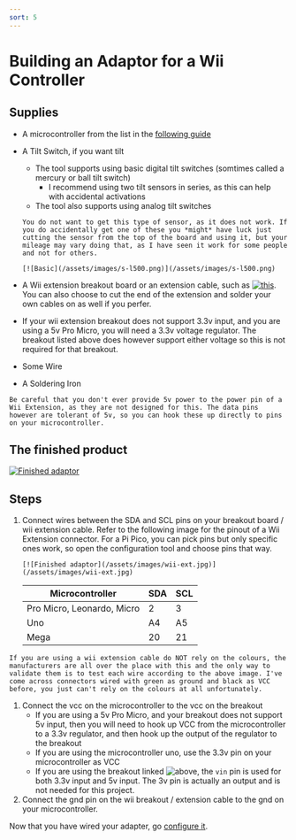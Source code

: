 ```yaml
---
sort: 5
---
```


# Building an Adaptor for a Wii Controller

## Supplies

- A microcontroller from the list in the [following guide](https://santroller.tangentmc.net/wiring_guides/general.html)

- A Tilt Switch, if you want tilt

  - The tool supports using basic digital tilt switches (somtimes called a mercury or ball tilt switch)
    - I recommend using two tilt sensors in series, as this can help with accidental activations
  - The tool also supports using analog tilt switches

  ```danger
  You do not want to get this type of sensor, as it does not work. If you do accidentally get one of these you *might* have luck just cutting the sensor from the top of the board and using it, but your mileage may vary doing that, as I have seen it work for some people and not for others.

  [![Basic](/assets/images/s-l500.png)](/assets/images/s-l500.png)
  ```

- A Wii extension breakout board or an extension cable, such as [![this](https://www.adafruit.com/product/4836)](https://www.adafruit.com/product/4836). You can also choose to cut the end of the extension and solder your own cables on as well if you perfer.
- If your wii extension breakout does not support 3.3v input, and you are using a 5v Pro Micro, you will need a 3.3v voltage regulator. The breakout listed above does however support either voltage so this is not required for that breakout.
- Some Wire
- A Soldering Iron

```danger
Be careful that you don't ever provide 5v power to the power pin of a Wii Extension, as they are not designed for this. The data pins however are tolerant of 5v, so you can hook these up directly to pins on your microcontroller.
```

## The finished product

[![Finished adaptor](/assets/images/adaptor.jpg)](/assets/images/adaptor.jpg)

## Steps

1.  Connect wires between the SDA and SCL pins on your breakout board / wii extension cable.
    Refer to the following image for the pinout of a Wii Extension connector. For a Pi Pico, you can pick pins but only specific ones work, so open the configuration tool and choose pins that way.

        [![Finished adaptor](/assets/images/wii-ext.jpg)](/assets/images/wii-ext.jpg)

    | Microcontroller            | SDA | SCL |
    | -------------------------- | --- | --- |
    | Pro Micro, Leonardo, Micro | 2   | 3   |
    | Uno                        | A4  | A5  |
    | Mega                       | 20  | 21  |

```danger
If you are using a wii extension cable do NOT rely on the colours, the manufacturers are all over the place with this and the only way to validate them is to test each wire according to the above image. I've come across connectors wired with green as ground and black as VCC before, you just can't rely on the colours at all unfortunately.
```

1. Connect the vcc on the microcontroller to the vcc on the breakout
   - If you are using a 5v Pro Micro, and your breakout does not support 5v input, then you will need to hook up VCC from the microcontroller to a 3.3v regulator, and then hook up the output of the regulator to the breakout
   - If you are using the microcontroller uno, use the 3.3v pin on your microcontroller as VCC
   - If you are using the breakout linked ![above](https://www.adafruit.com/product/4836), the `vin` pin is used for both 3.3v input and 5v input. The 3v pin is actually an output and is not needed for this project.
2. Connect the gnd pin on the wii breakout / extension cable to the gnd on your microcontroller.

Now that you have wired your adapter, go [configure it](https://santroller.tangentmc.net/tool/using.html).
